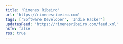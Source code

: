 ```yaml
---
title: 'Rimenes Ribeiro'
url: 'https://rimenesribeiro.com'
tags: ['Software Developer', 'Indie Hacker']
updatesFeed: 'https://rimenesribeiro.com/feed.xml'
nsfw: false
rss: true
---
```

